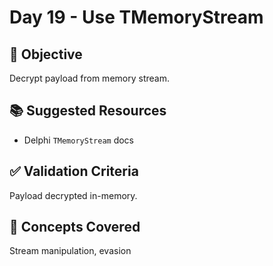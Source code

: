 # Day 19 - Use TMemoryStream

## 🎯 Objective
Decrypt payload from memory stream.

## 📚 Suggested Resources
- Delphi `TMemoryStream` docs

## ✅ Validation Criteria
Payload decrypted in-memory.

## 🧠 Concepts Covered
Stream manipulation, evasion
